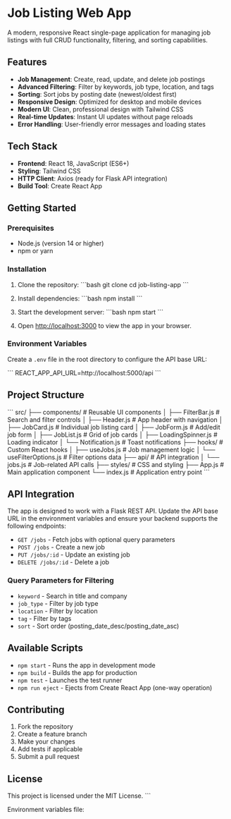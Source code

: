 # Job Listing Web App

A modern, responsive React single-page application for managing job listings with full CRUD functionality, filtering, and sorting capabilities.

## Features

- **Job Management**: Create, read, update, and delete job postings
- **Advanced Filtering**: Filter by keywords, job type, location, and tags
- **Sorting**: Sort jobs by posting date (newest/oldest first)
- **Responsive Design**: Optimized for desktop and mobile devices
- **Modern UI**: Clean, professional design with Tailwind CSS
- **Real-time Updates**: Instant UI updates without page reloads
- **Error Handling**: User-friendly error messages and loading states

## Tech Stack

- **Frontend**: React 18, JavaScript (ES6+)
- **Styling**: Tailwind CSS
- **HTTP Client**: Axios (ready for Flask API integration)
- **Build Tool**: Create React App

## Getting Started

### Prerequisites

- Node.js (version 14 or higher)
- npm or yarn

### Installation

1. Clone the repository:
\`\`\`bash
git clone <repository-url>
cd job-listing-app
\`\`\`

2. Install dependencies:
\`\`\`bash
npm install
\`\`\`

3. Start the development server:
\`\`\`bash
npm start
\`\`\`

4. Open [http://localhost:3000](http://localhost:3000) to view the app in your browser.

### Environment Variables

Create a `.env` file in the root directory to configure the API base URL:

\`\`\`
REACT_APP_API_URL=http://localhost:5000/api
\`\`\`

## Project Structure

\`\`\`
src/
├── components/          # Reusable UI components
│   ├── FilterBar.js    # Search and filter controls
│   ├── Header.js       # App header with navigation
│   ├── JobCard.js      # Individual job listing card
│   ├── JobForm.js      # Add/edit job form
│   ├── JobList.js      # Grid of job cards
│   ├── LoadingSpinner.js # Loading indicator
│   └── Notification.js # Toast notifications
├── hooks/              # Custom React hooks
│   ├── useJobs.js      # Job management logic
│   └── useFilterOptions.js # Filter options data
├── api/                # API integration
│   └── jobs.js         # Job-related API calls
├── styles/             # CSS and styling
├── App.js              # Main application component
└── index.js            # Application entry point
\`\`\`

## API Integration

The app is designed to work with a Flask REST API. Update the API base URL in the environment variables and ensure your backend supports the following endpoints:

- `GET /jobs` - Fetch jobs with optional query parameters
- `POST /jobs` - Create a new job
- `PUT /jobs/:id` - Update an existing job
- `DELETE /jobs/:id` - Delete a job

### Query Parameters for Filtering

- `keyword` - Search in title and company
- `job_type` - Filter by job type
- `location` - Filter by location
- `tag` - Filter by tags
- `sort` - Sort order (posting_date_desc/posting_date_asc)

## Available Scripts

- `npm start` - Runs the app in development mode
- `npm build` - Builds the app for production
- `npm test` - Launches the test runner
- `npm run eject` - Ejects from Create React App (one-way operation)

## Contributing

1. Fork the repository
2. Create a feature branch
3. Make your changes
4. Add tests if applicable
5. Submit a pull request

## License

This project is licensed under the MIT License.
\`\`\`

Environment variables file:
